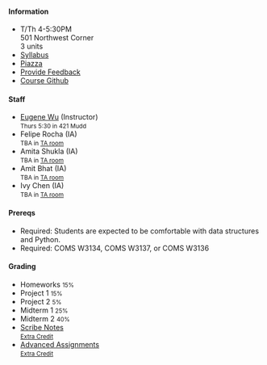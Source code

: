 #### Information 

* T/Th 4-5:30PM   
  501 Northwest Corner    
  3 units
* [Syllabus](./syllabus)
* [Piazza](https://piazza.com/class/jgwnwiy186d6pu)
* [Provide Feedback](https://goo.gl/forms/QIfWsPnwu3YHtamk1)
* [Course Github](http://github.com/w4111)

#### Staff

* [Eugene Wu](http://www.eugenewu.net) (Instructor)   
  <small>Thurs 5:30 in 421 Mudd</small>
* Felipe Rocha (IA)   
  <small>TBA in [TA room](http://www.cs.columbia.edu/ta/tamap.shtml)</small>
* Amita Shukla (IA)   
  <small>TBA in [TA room](http://www.cs.columbia.edu/ta/tamap.shtml)</small>
* Amit Bhat (IA)   
  <small>TBA in [TA room](http://www.cs.columbia.edu/ta/tamap.shtml)</small>
* Ivy Chen (IA)   
  <small>TBA in [TA room](http://www.cs.columbia.edu/ta/tamap.shtml)</small>

#### Prereqs

* Required: Students are expected to be comfortable with data structures and Python.
* Required: COMS W3134, COMS W3137, or COMS W3136  


#### Grading

* Homeworks <small>15%</small>
* Project 1 <small>15%</small>
* Project 2 <small>5%</small>
* Midterm 1 <small>25%</small>
* Midterm 2 <small>40%</small>
* [Scribe Notes](https://github.com/w4111/scribenotes/wiki)    
  <small>[Extra Credit](./syllabus#ec)</small>
* [Advanced Assignments](https://github.com/w4111/advanced)  
  <small>[Extra Credit](./syllabus#ec)</small>

